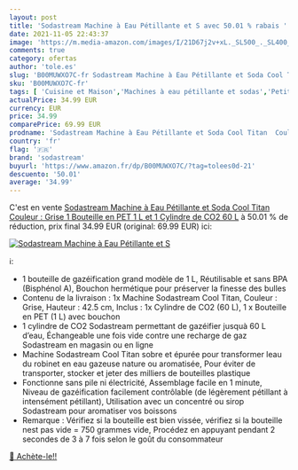 ```yaml
---
layout: post
title: 'Sodastream Machine à Eau Pétillante et S avec 50.01 % rabais '
date: 2021-11-05 22:43:37
image: 'https://m.media-amazon.com/images/I/21D67j2v+xL._SL500_._SL400_.jpg'
comments: true
category: ofertas
author: 'tole.es'
slug: 'B00MUWXO7C-fr Sodastream Machine à Eau Pétillante et Soda Cool Titan...'
sku: 'B00MUWXO7C-fr'
tags: [ 'Cuisine et Maison','Machines à eau pétillante et sodas','Petit électroménager','sodastream','Électroménager spécialisé', ]
actualPrice: 34.99 EUR
currency: EUR
price: 34.99
comparePrice: 69.99 EUR
prodname: 'Sodastream Machine à Eau Pétillante et Soda Cool Titan  Couleur : Grise  1 Bouteille en PET 1 L et 1 Cylindre de CO2 60 L'
country: 'fr'
flag: '🇫🇷'
brand: 'sodastream'
buyurl: 'https://www.amazon.fr/dp/B00MUWXO7C/?tag=tolees0d-21'
descuento: '50.01'
average: '34.99'
---
```


C'est en vente [Sodastream Machine à Eau Pétillante et Soda Cool Titan  Couleur : Grise  1 Bouteille en PET 1 L et 1 Cylindre de CO2 60 L](https://www.amazon.fr/dp/B00MUWXO7C/?tag=tolees0d-21)  à  50.01 % de réduction, prix final  34.99 EUR (original: 69.99 EUR) ici:

[![Sodastream Machine à Eau Pétillante et S](https://m.media-amazon.com/images/I/21D67j2v+xL._SL500_._SL400_.jpg)](https://www.amazon.fr/dp/B00MUWXO7C/?tag=tolees0d-21)

ℹ️:

- 1 bouteille de gazéification grand modèle de 1 L, Réutilisable et sans BPA (Bisphénol A), Bouchon hermétique pour préserver la finesse des bulles
- Contenu de la livraison : 1x Machine Sodastream Cool Titan, Couleur : Grise, Hauteur : 42.5 cm, Inclus : 1x Cylindre de CO2 (60 L), 1 x Bouteille en PET (1 L) avec bouchon
- 1 cylindre de CO2 Sodastream permettant de gazéifier jusquà 60 L d’eau, Échangeable une fois vide contre une recharge de gaz Sodastream en magasin ou en ligne
- Machine Sodastream Cool Titan sobre et épurée pour transformer leau du robinet en eau gazeuse nature ou aromatisée, Pour éviter de transporter, stocker et jeter des milliers de bouteilles plastique
- Fonctionne sans pile ni électricité, Assemblage facile en 1 minute, Niveau de gazéification facilement contrôlable (de légèrement pétillant à intensément pétillant), Utilisation avec un concentré ou sirop Sodastream pour aromatiser vos boissons
- Remarque : Vérifiez si la bouteille est bien vissée, vérifiez si la bouteille nest pas vide = 750 grammes vide, Procédez en appuyant pendant 2 secondes de 3 à 7 fois selon le goût du consommateur

[🛒 Achète-le!!](https://www.amazon.fr/dp/B00MUWXO7C/?tag=tolees0d-21)

